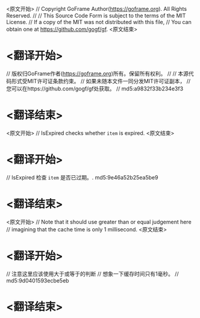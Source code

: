 
<原文开始>
// Copyright GoFrame Author(https://goframe.org). All Rights Reserved.
//
// This Source Code Form is subject to the terms of the MIT License.
// If a copy of the MIT was not distributed with this file,
// You can obtain one at https://github.com/gogf/gf.
<原文结束>

# <翻译开始>
// 版权归GoFrame作者(https://goframe.org)所有。保留所有权利。
//
// 本源代码形式受MIT许可证条款约束。
// 如果未随本文件一同分发MIT许可证副本，
// 您可以在https://github.com/gogf/gf处获取。
// md5:a9832f33b234e3f3
# <翻译结束>


<原文开始>
// IsExpired checks whether `item` is expired.
<原文结束>

# <翻译开始>
// IsExpired 检查 `item` 是否已过期。. md5:9e46a52b25ea5be9
# <翻译结束>


<原文开始>
	// Note that it should use greater than or equal judgement here
	// imagining that the cache time is only 1 millisecond.
<原文结束>

# <翻译开始>
// 注意这里应该使用大于或等于的判断
// 想象一下缓存时间只有1毫秒。
// md5:9d0401593ecbe5eb
# <翻译结束>

